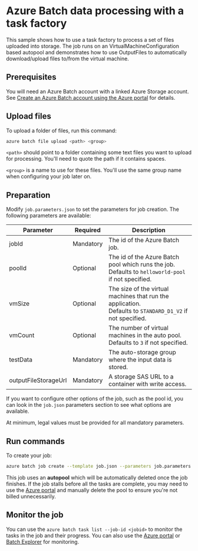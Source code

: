 # Azure Batch data processing with a task factory

This sample shows how to use a task factory to process a set of files uploaded into storage. The job runs on an VirtualMachineConfiguration based autopool and demonstrates how to use OutputFiles to automatically download/upload files to/from the virtual machine.

## Prerequisites

You will need an Azure Batch account with a linked Azure Storage account. See [Create an Azure Batch account using the Azure portal](https://docs.microsoft.com/azure/batch/batch-account-create-portal) for details.

## Upload files

To upload a folder of files, run this command:
``` bash
azure batch file upload <path> <group>
``` 

`<path>` should point to a folder containing some text files you want to upload for processing. You'll need to quote the path if it contains spaces.

`<group>` is a name to use for these files. You'll use the same group name when configuring your job later on.

## Preparation

Modify `job.parameters.json` to set the parameters for job creation. The following parameters are available:

| Parameter | Required | Description |
| ----- | ----- | ----- |
| jobId | Mandatory | The id of the Azure Batch job. |
| poolId | Optional | The id of the Azure Batch pool which runs the job. <br/>Defaults to `helloworld-pool` if not specified. |
| vmSize | Optional | The size of the virtual machines that run the application. <br/> Defaults to `STANDARD_D1_V2` if not specified. |
| vmCount | Optional | The number of virtual machines in the auto pool. <br/> Defaults to `3` if not specified. |
| testData | Mandatory | The auto-storage group where the input data is stored. |
| outputFileStorageUrl| Mandatory | A storage SAS URL to a container with write access. |

If you want to configure other options of the job, such as the pool id, you can look in the `job.json` parameters section to see what options are available.

At minimum, legal values must be provided for all mandatory parameters.

## Run commands

To create your job:
``` bash
azure batch job create --template job.json --parameters job.parameters.json
```

This job uses an **autopool** which will be automatically deleted once the job finishes. If the job stalls before all the tasks are complete, you may need to use the [Azure portal](https://portal.azure.com) and manually delete the pool to ensure you're not billed unnecessarily.

## Monitor the job

You can use the `azure batch task list --job-id <jobid>` to monitor the tasks in the job and their progress.
You can also use the [Azure portal](https://portal.azure.com) or [Batch Explorer](https://github.com/Azure/azure-batch-samples/tree/master/CSharp/BatchExplorer) for monitoring.

